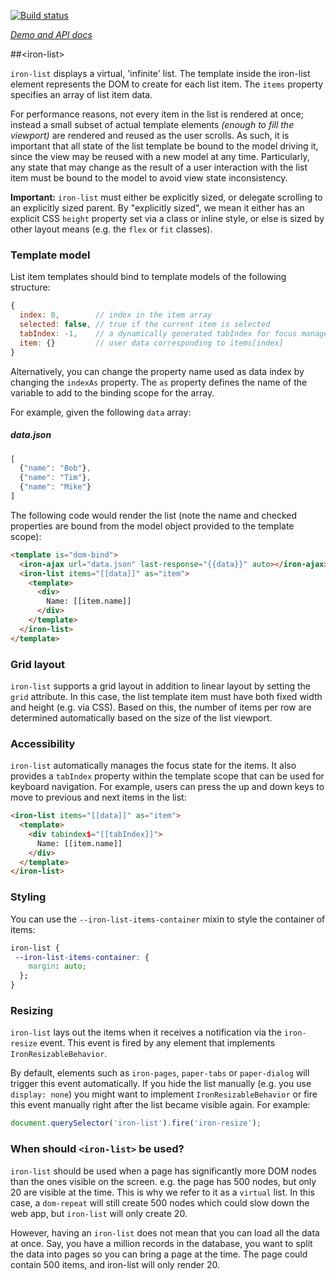 
<!---

This README is automatically generated from the comments in these files:
iron-list.html

Edit those files, and our readme bot will duplicate them over here!
Edit this file, and the bot will squash your changes :)

The bot does some handling of markdown. Please file a bug if it does the wrong
thing! https://github.com/PolymerLabs/tedium/issues

-->

[![Build status](https://travis-ci.org/PolymerElements/iron-list.svg?branch=master)](https://travis-ci.org/PolymerElements/iron-list)

_[Demo and API docs](https://elements.polymer-project.org/elements/iron-list)_


##&lt;iron-list&gt;

`iron-list` displays a virtual, 'infinite' list. The template inside
the iron-list element represents the DOM to create for each list item.
The `items` property specifies an array of list item data.

For performance reasons, not every item in the list is rendered at once;
instead a small subset of actual template elements *(enough to fill the viewport)*
are rendered and reused as the user scrolls. As such, it is important that all
state of the list template be bound to the model driving it, since the view may
be reused with a new model at any time. Particularly, any state that may change
as the result of a user interaction with the list item must be bound to the model
to avoid view state inconsistency.

__Important:__ `iron-list` must either be explicitly sized, or delegate scrolling to an
explicitly sized parent. By "explicitly sized", we mean it either has an explicit
CSS `height` property set via a class or inline style, or else is sized by other
layout means (e.g. the `flex` or `fit` classes).

### Template model

List item templates should bind to template models of the following structure:

```js
{
  index: 0,        // index in the item array
  selected: false, // true if the current item is selected
  tabIndex: -1,    // a dynamically generated tabIndex for focus management
  item: {}         // user data corresponding to items[index]
}
```

Alternatively, you can change the property name used as data index by changing the
`indexAs` property. The `as` property defines the name of the variable to add to the binding
scope for the array.

For example, given the following `data` array:

##### data.json

```js
[
  {"name": "Bob"},
  {"name": "Tim"},
  {"name": "Mike"}
]
```

The following code would render the list (note the name and checked properties are
bound from the model object provided to the template scope):

```html
<template is="dom-bind">
  <iron-ajax url="data.json" last-response="{{data}}" auto></iron-ajax>
  <iron-list items="[[data]]" as="item">
    <template>
      <div>
        Name: [[item.name]]
      </div>
    </template>
  </iron-list>
</template>
```

### Grid layout

`iron-list` supports a grid layout in addition to linear layout by setting
the `grid` attribute.  In this case, the list template item must have both fixed
width and height (e.g. via CSS). Based on this, the number of items
per row are determined automatically based on the size of the list viewport.

### Accessibility

`iron-list` automatically manages the focus state for the items. It also provides
a `tabIndex` property within the template scope that can be used for keyboard navigation.
For example, users can press the up and down keys to move to previous and next
items in the list:

```html
<iron-list items="[[data]]" as="item">
  <template>
    <div tabindex$="[[tabIndex]]">
      Name: [[item.name]]
    </div>
  </template>
</iron-list>
```

### Styling

You can use the `--iron-list-items-container` mixin to style the container of items:

```css
iron-list {
 --iron-list-items-container: {
    margin: auto;
  };
}
```

### Resizing

`iron-list` lays out the items when it receives a notification via the `iron-resize` event.
This event is fired by any element that implements `IronResizableBehavior`.

By default, elements such as `iron-pages`, `paper-tabs` or `paper-dialog` will trigger
this event automatically. If you hide the list manually (e.g. you use `display: none`)
you might want to implement `IronResizableBehavior` or fire this event manually right
after the list became visible again. For example:

```js
document.querySelector('iron-list').fire('iron-resize');
```

### When should `<iron-list>` be used?

`iron-list` should be used when a page has significantly more DOM nodes than the ones
visible on the screen. e.g. the page has 500 nodes, but only 20 are visible at the time.
This is why we refer to it as a `virtual` list. In this case, a `dom-repeat` will still
create 500 nodes which could slow down the web app, but `iron-list` will only create 20.

However, having an `iron-list` does not mean that you can load all the data at once.
Say, you have a million records in the database, you want to split the data into pages
so you can bring a page at the time. The page could contain 500 items, and iron-list
will only render 20.
